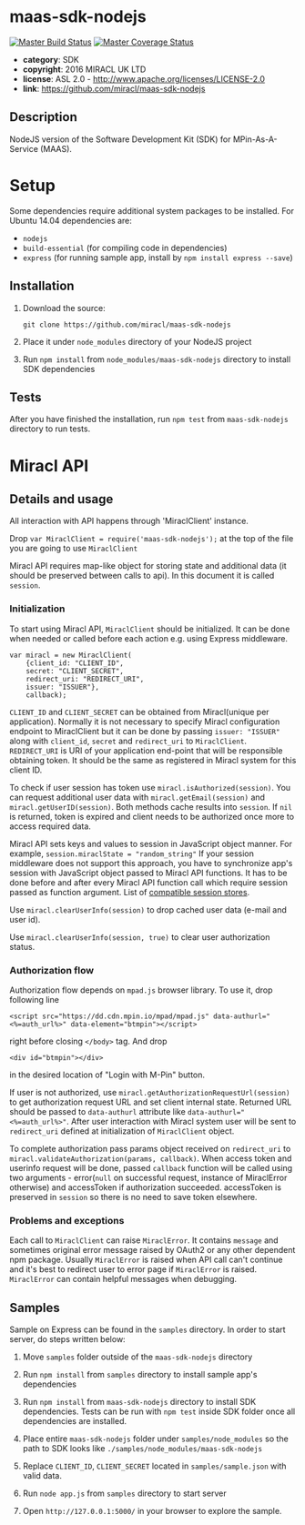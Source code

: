 # maas-sdk-nodejs

[![Master Build Status](https://secure.travis-ci.org/miracl/maas-sdk-nodejs.png?branch=master)](https://travis-ci.org/miracl/maas-sdk-nodejs?branch=master)
[![Master Coverage Status](https://coveralls.io/repos/miracl/maas-sdk-nodejs/badge.svg?branch=master&service=github)](https://coveralls.io/github/miracl/maas-sdk-nodejs?branch=master)

* **category**:    SDK
* **copyright**:   2016 MIRACL UK LTD
* **license**:     ASL 2.0 - http://www.apache.org/licenses/LICENSE-2.0
* **link**:        https://github.com/miracl/maas-sdk-nodejs

## Description

NodeJS version of the Software Development Kit (SDK) for MPin-As-A-Service (MAAS).


# Setup

Some dependencies require additional system packages to be installed.
For Ubuntu 14.04 dependencies are:

* `nodejs`
* `build-essential` (for compiling code in dependencies)
* `express` (for running sample app, install by `npm install express --save`)

## Installation

1. Download the source:

   `git clone https://github.com/miracl/maas-sdk-nodejs`

2. Place it under `node_modules` directory of your NodeJS project

3. Run `npm install` from `node_modules/maas-sdk-nodejs` directory to install SDK dependencies


## Tests

After you have finished the installation, run `npm test` from `maas-sdk-nodejs` directory to run tests.

# Miracl API

## Details and usage

All interaction with API happens through 'MiraclClient' instance.

Drop `var MiraclClient = require('maas-sdk-nodejs');` at the top of the file you are going to use `MiraclClient`

Miracl API requires map-like object for storing state and additional data (it should be preserved between calls to api). In this document it is called `session`.

### Initialization

To start using Miracl API, `MiraclClient` should be initialized. It can be done when needed or called before each action e.g. using Express middleware.

```
var miracl = new MiraclClient(
    {client_id: "CLIENT_ID",
    secret: "CLIENT_SECRET",
    redirect_uri: "REDIRECT_URI",
    issuer: "ISSUER"},
    callback);
```
`CLIENT_ID` and `CLIENT_SECRET` can be obtained from Miracl(unique per application). Normally it is not necessary to specify Miracl configuration endpoint to MiraclClient but it can be done by passing `issuer: "ISSUER"` along with `client_id`, `secret` and `redirect_uri` to `MiraclClient`. `REDIRECT_URI` is URI of your application end-point that will be responsible obtaining token. It should be the same as registered in Miracl system for this client ID.

To check if user session has token use `miracl.isAuthorized(session)`. You can request additional user data with `miracl.getEmail(session)` and `miracl.getUserID(session)`. Both methods cache results into `session`. If `nil`  is returned, token is expired and client needs to be authorized once more to access required data.

Miracl API sets keys and values to session in JavaScript object manner. For example, `session.miraclState = "random_string"` If your session middleware does not support this approach, you have to synchronize app's session with JavaScript object passed to Miracl API functions. It has to be done before and after every Miracl API function call which require session passed as function argument. List of [compatible session stores](https://github.com/expressjs/session#compatible-session-stores).

Use `miracl.clearUserInfo(session)` to drop cached user data (e-mail and user id).

Use `miracl.clearUserInfo(session, true)` to clear user authorization status.

### Authorization flow

Authorization flow depends on `mpad.js` browser library. To use it, drop following line
```
<script src="https://dd.cdn.mpin.io/mpad/mpad.js" data-authurl="<%=auth_url%>" data-element="btmpin"></script>
```
right before closing `</body>` tag. And drop
```
<div id="btmpin"></div>
```
in the desired location of "Login with M-Pin" button.

If user is not authorized, use `miracl.getAuthorizationRequestUrl(session)` to get authorization request URL and set client internal state. Returned URL should be passed to `data-authurl` attribute like `data-authurl="<%=auth_url%>"`. After user interaction with Miracl system user will be sent to `redirect_uri` defined at initialization of `MiraclClient` object.

To complete authorization pass params object received on `redirect_uri` to `miracl.validateAuthorization(params, callback)`. When access token and userinfo request will be done, passed `callback` function will be called using two arguments - error(`null` on successful request, instance of MiraclError otherwise) and accessToken if authorization succeeded. accessToken is preserved in `session` so there is no need to save token elsewhere.

### Problems and exceptions

Each call to `MiraclClient` can raise `MiraclError`. It contains `message` and sometimes original error message raised by OAuth2 or any other dependent npm package. Usually `MiraclError` is raised when API call can't continue and it's best to redirect user to error page if `MiraclError` is raised. `MiraclError` can contain helpful messages when debugging.

## Samples

Sample on Express can be found in the `samples` directory. In order to start server, do steps written below:

1. Move `samples` folder outside of the `maas-sdk-nodejs` directory

2. Run `npm install` from `samples` directory to install sample app's dependencies

3. Run `npm install` from `maas-sdk-nodejs` directory to install SDK dependencies. Tests can be run with `npm test` inside SDK folder once all dependencies are installed.

4. Place entire `maas-sdk-nodejs` folder under `samples/node_modules` so the path to SDK looks like `./samples/node_modules/maas-sdk-nodejs`

5. Replace `CLIENT_ID`, `CLIENT_SECRET` located in `samples/sample.json` with valid data.

6. Run `node app.js` from `samples` directory to start server

7. Open `http://127.0.0.1:5000/` in your browser to explore the sample.
